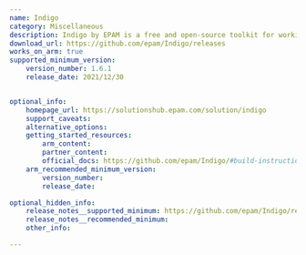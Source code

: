 ```yaml
---
name: Indigo
category: Miscellaneous
description: Indigo by EPAM is a free and open-source toolkit for working with molecules. It allows users to analyze structures, search for similar molecules, and visualize them in a clear format.
download_url: https://github.com/epam/Indigo/releases
works_on_arm: true
supported_minimum_version:
    version_number: 1.6.1
    release_date: 2021/12/30


optional_info:
    homepage_url: https://solutionshub.epam.com/solution/indigo
    support_caveats:
    alternative_options:
    getting_started_resources:
        arm_content:
        partner_content:
        official_docs: https://github.com/epam/Indigo/#build-instruction
    arm_recommended_minimum_version:
        version_number:
        release_date:

optional_hidden_info:
    release_notes__supported_minimum: https://github.com/epam/Indigo/releases/tag/indigo-1.6.1
    release_notes__recommended_minimum:
    other_info:

---
```

